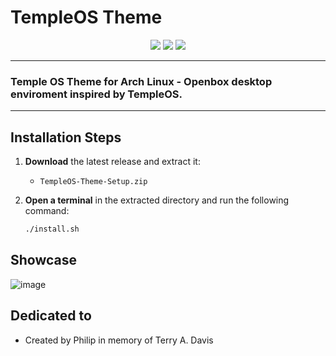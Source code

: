 # TempleOS Theme
<p align="center">
<img src="https://img.shields.io/github/downloads/PhilipPanda/TempleOS-Theme/total?style=for-the-badge&label=Downloads&color=cyan&labelColor=white">
<img src="https://img.shields.io/badge/Distribution_Arch_Linux-cyan?style=for-the-badge&labelColor=white&color=cyan">
<img src="https://img.shields.io/badge/Environment_Openbox-cyan?style=for-the-badge&labelColor=white&color=cyan">
</p>

---
### Temple OS Theme for Arch Linux - Openbox desktop enviroment inspired by TempleOS.
---

## Installation Steps

1. **Download** the latest release and extract it:
   - `TempleOS-Theme-Setup.zip`

2. **Open a terminal** in the extracted directory and run the following command:

   ```bash
   ./install.sh
   ```

## Showcase
![image](https://github.com/PhilipPanda/TempleOS_Theme/assets/123938029/78b32a20-3457-48ae-9f4b-00ecff0b8692)

## Dedicated to
- Created by Philip in memory of Terry A. Davis
